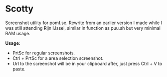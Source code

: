 Scotty
======
Screenshot utility for pomf.se.
Rewrite from an earlier version I made while I was still attending Rijn IJssel, similar in function as puu.sh but very minimal RAM usage. 

<b>Usage:</b><br/>
<ul>
  <li>PrtSc for regular screenshots.</li>
  <li>Ctrl + PrtSc for a area selection screenshot.</li>
  <li>Url to the screenshot will be in your clipboard after, just press Ctrl + V to paste.</li>
</ul>
